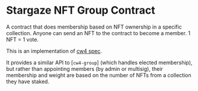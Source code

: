 # Stargaze NFT Group Contract

A contract that does membership based on NFT ownership in a specific collection. Anyone can send an NFT to the contract to become a member. 1 NFT = 1 vote.

This is an implementation of [cw4 spec](../../packages/cw4/README.md).

It provides a similar API to [`cw4-group`] (which handles elected membership), but rather than appointing members (by admin or multisig), their
membership and weight are based on the number of NFTs from a collection they have staked.

